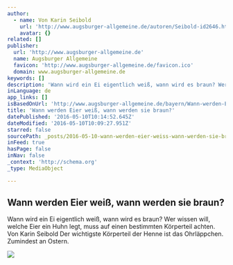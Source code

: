```yaml
---
author:
  - name: Von Karin Seibold
    url: 'http://www.augsburger-allgemeine.de/autoren/Seibold-id2646.html'
    avatar: {}
related: []
publisher:
  url: 'http://www.augsburger-allgemeine.de'
  name: Augsburger Allgemeine
  favicon: 'http://www.augsburger-allgemeine.de/favicon.ico'
  domain: www.augsburger-allgemeine.de
keywords: []
description: 'Wann wird ein Ei eigentlich weiß, wann wird es braun? Wer wissen will, welche Eier ein Huhn legt, muss auf einen bestimmten Körperteil achten. Von Karin Seibold Der wichtigste Körperteil der Henne ist das Ohrläppchen. Zumindest an Ostern.'
inLanguage: de
app_links: []
isBasedOnUrl: 'http://www.augsburger-allgemeine.de/bayern/Wann-werden-Eier-weiss-wann-werden-sie-braun-id14822386.html'
title: 'Wann werden Eier weiß, wann werden sie braun?'
datePublished: '2016-05-10T10:14:52.645Z'
dateModified: '2016-05-10T10:09:27.951Z'
starred: false
sourcePath: _posts/2016-05-10-wann-werden-eier-weiss-wann-werden-sie-braun.md
inFeed: true
hasPage: false
inNav: false
_context: 'http://schema.org'
_type: MediaObject

---
```

<article style=""><h1>Wann werden Eier weiß, wann werden sie braun?</h1><p>Wann wird ein Ei eigentlich weiß, wann wird es braun? Wer wissen will, welche Eier ein Huhn legt, muss auf einen bestimmten Körperteil achten. Von Karin Seibold Der wichtigste Körperteil der Henne ist das Ohrläppchen. Zumindest an Ostern.</p><img src="http://bilder.augsburger-allgemeine.de/img/incoming/crop37196777/5034784543-ctopTeaser-w1200/Eier.jpg" /></article>